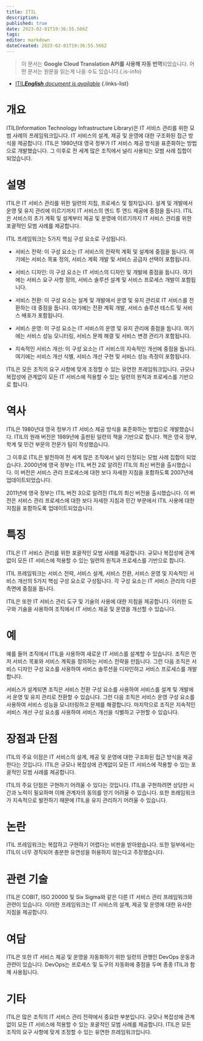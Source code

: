```yaml
---
title: ITIL
description: 
published: true
date: 2023-02-01T19:36:55.566Z
tags: 
editor: markdown
dateCreated: 2023-02-01T19:36:55.566Z
---
```


> 이 문서는 **Google Cloud Translation API를 사용해 자동 번역**되었습니다.
어떤 문서는 원문을 읽는게 나을 수도 있습니다.{.is-info}



- [ITIL***English** document is available*](/en/Knowledge-base/Dictionary/itil)
{.links-list}


# 개요
ITIL(Information Technology Infrastructure Library)은 IT 서비스 관리를 위한 모범 사례의 프레임워크입니다. IT 서비스의 설계, 제공 및 운영에 대한 구조화된 접근 방식을 제공합니다. ITIL은 1980년대 영국 정부가 IT 서비스 제공 방식을 표준화하는 방법으로 개발했습니다. 그 이후로 전 세계 많은 조직에서 널리 사용되는 모범 사례 집합이 되었습니다.

# 설명
ITIL은 IT 서비스 관리를 위한 일련의 지침, 프로세스 및 절차입니다. 설계 및 개발에서 운영 및 유지 관리에 이르기까지 IT 서비스의 엔드 투 엔드 제공에 중점을 둡니다. ITIL은 서비스의 초기 계획 및 설계부터 제공 및 운영에 이르기까지 IT 서비스 관리를 위한 포괄적인 모범 사례를 제공합니다.

ITIL 프레임워크는 5가지 핵심 구성 요소로 구성됩니다.

* 서비스 전략: 이 구성 요소는 IT 서비스의 전략적 계획 및 설계에 중점을 둡니다. 여기에는 서비스 목표 정의, 서비스 계획 개발 및 서비스 공급자 선택이 포함됩니다.

* 서비스 디자인: 이 구성 요소는 IT 서비스의 디자인 및 개발에 중점을 둡니다. 여기에는 서비스 요구 사항 정의, 서비스 솔루션 설계 및 서비스 프로세스 개발이 포함됩니다.

* 서비스 전환: 이 구성 요소는 설계 및 개발에서 운영 및 유지 관리로 IT 서비스를 전환하는 데 중점을 둡니다. 여기에는 전환 계획 개발, 서비스 솔루션 테스트 및 서비스 배포가 포함됩니다.

* 서비스 운영: 이 구성 요소는 IT 서비스의 운영 및 유지 관리에 중점을 둡니다. 여기에는 서비스 성능 모니터링, 서비스 문제 해결 및 서비스 변경 관리가 포함됩니다.

* 지속적인 서비스 개선: 이 구성 요소는 IT 서비스의 지속적인 개선에 중점을 둡니다. 여기에는 서비스 개선 식별, 서비스 개선 구현 및 서비스 성능 측정이 포함됩니다.

ITIL은 모든 조직의 요구 사항에 맞게 조정할 수 있는 유연한 프레임워크입니다. 규모나 복잡성에 관계없이 모든 IT 서비스에 적용할 수 있는 일련의 원칙과 프로세스를 기반으로 합니다.

# 역사
ITIL은 1980년대 영국 정부가 IT 서비스 제공 방식을 표준화하는 방법으로 개발했습니다. ITIL의 원래 버전은 1989년에 출판된 일련의 책을 기반으로 합니다. 책은 영국 정부, 학계 및 민간 부문의 전문가 팀이 작성했습니다.

그 이후로 ITIL은 발전하여 전 세계 많은 조직에서 널리 인정되는 모범 사례 집합이 되었습니다. 2000년에 영국 정부는 ITIL 버전 2로 알려진 ITIL의 최신 버전을 출시했습니다. 이 버전은 서비스 관리 프로세스에 대한 보다 자세한 지침을 포함하도록 2007년에 업데이트되었습니다.

2011년에 영국 정부는 ITIL 버전 3으로 알려진 ITIL의 최신 버전을 출시했습니다. 이 버전은 서비스 관리 프로세스에 대한 보다 자세한 지침과 민간 부문에서 ITIL 사용에 대한 지침을 포함하도록 업데이트되었습니다.

# 특징
ITIL은 IT 서비스 관리를 위한 포괄적인 모범 사례를 제공합니다. 규모나 복잡성에 관계없이 모든 IT 서비스에 적용할 수 있는 일련의 원칙과 프로세스를 기반으로 합니다.

ITIL 프레임워크는 서비스 전략, 서비스 설계, 서비스 전환, 서비스 운영 및 지속적인 서비스 개선의 5가지 핵심 구성 요소로 구성됩니다. 각 구성 요소는 IT 서비스 관리의 다른 측면에 중점을 둡니다.

ITIL은 또한 IT 서비스 관리 도구 및 기술의 사용에 대한 지침을 제공합니다. 이러한 도구와 기술을 사용하여 조직에서 IT 서비스 제공 및 운영을 개선할 수 있습니다.

# 예
예를 들어 조직에서 ITIL을 사용하여 새로운 IT 서비스를 설계할 수 있습니다. 조직은 먼저 서비스 목표와 서비스 계획을 정의하는 서비스 전략을 만듭니다. 그런 다음 조직은 서비스 디자인 구성 요소를 사용하여 서비스 솔루션을 디자인하고 서비스 프로세스를 개발합니다.

서비스가 설계되면 조직은 서비스 전환 구성 요소를 사용하여 서비스를 설계 및 개발에서 운영 및 유지 관리로 전환할 수 있습니다. 그런 다음 조직은 서비스 운영 구성 요소를 사용하여 서비스 성능을 모니터링하고 문제를 해결합니다. 마지막으로 조직은 지속적인 서비스 개선 구성 요소를 사용하여 서비스 개선을 식별하고 구현할 수 있습니다.

# 장점과 단점
ITIL의 주요 이점은 IT 서비스의 설계, 제공 및 운영에 대한 구조화된 접근 방식을 제공한다는 것입니다. ITIL은 규모나 복잡성에 관계없이 모든 IT 서비스에 적용할 수 있는 포괄적인 모범 사례를 제공합니다.

ITIL의 주요 단점은 구현하기 어려울 수 있다는 것입니다. ITIL을 구현하려면 상당한 시간과 노력이 필요하며 이해 관계자의 동의를 얻기 어려울 수 있습니다. 또한 프레임워크가 지속적으로 발전하기 때문에 ITIL을 유지 관리하기 어려울 수 있습니다.

# 논란
ITIL 프레임워크는 복잡하고 구현하기 어렵다는 비판을 받아왔습니다. 또한 일부에서는 ITIL이 너무 경직되어 충분한 유연성을 허용하지 않는다고 주장했습니다.

# 관련 기술
ITIL은 COBIT, ISO 20000 및 Six Sigma와 같은 다른 IT 서비스 관리 프레임워크와 관련이 있습니다. 이러한 프레임워크는 IT 서비스의 설계, 제공 및 운영에 대한 유사한 지침을 제공합니다.

# 여담
ITIL은 또한 IT 서비스 제공 및 운영을 자동화하기 위한 일련의 관행인 DevOps 운동과 관련이 있습니다. DevOps는 프로세스 및 도구의 자동화에 중점을 두며 종종 ITIL과 함께 사용됩니다.

# 기타
ITIL은 많은 조직의 IT 서비스 관리 전략에서 중요한 부분입니다. 규모나 복잡성에 관계없이 모든 IT 서비스에 적용할 수 있는 포괄적인 모범 사례를 제공합니다. ITIL은 모든 조직의 요구 사항에 맞게 조정할 수 있는 유연한 프레임워크입니다.